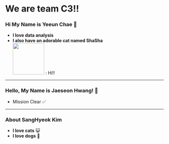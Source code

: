 # We are team C3!!
### Hi My Name is Yeeun Chae 🎅
- **I love data analysis**
- **I also have an adorable cat named ShaSha**  
<img src="샤샤증사.jpg" width="100px" height="100px"></img> : Hi!! 

---

### Hello, My Name is Jaeseon Hwang! 🎉
* Mission Clear ✅

---

### About SangHyeok Kim
- **I love cats** 😺  
- **I love dogs** 🐶  